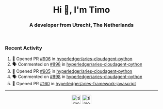 <h1 align="center">Hi 👋, I'm Timo</h1>
<h3 align="center">A developer from Utrecht, The Netherlands</h3>
<br/>
<!-- https://github.com/rahuldkjain/github-profile-readme-generator --!>

<!--  <p align="left"><img src="https://github-readme-stats.vercel.app/api?username=timoglastra&show_icons=true&count_private=true&" alt="timoglastra" /></p> --!>

<!--
Github language stats
<p align="left"><img src="https://github-readme-stats.vercel.app/api/top-langs/?username=timoglastra&layout=compact" alt="timoglastra" /><p>
-->

<!-- Codestats language stats -->
<!-- <p align="left"><img src="https://codestats-readme.vercel.app/api/top-langs/?username=timoglastra&layout=compact&language_count=12" alt="timoglastra" /><p>    --!>
  
<h3>Recent Activity</h3>

<!--START_SECTION:activity-->
1. 💪 Opened PR [#906](https://github.com/hyperledger/aries-cloudagent-python/pull/906) in [hyperledger/aries-cloudagent-python](https://github.com/hyperledger/aries-cloudagent-python)
2. 🗣 Commented on [#898](https://github.com/hyperledger/aries-cloudagent-python/issues/898) in [hyperledger/aries-cloudagent-python](https://github.com/hyperledger/aries-cloudagent-python)
3. 💪 Opened PR [#905](https://github.com/hyperledger/aries-cloudagent-python/pull/905) in [hyperledger/aries-cloudagent-python](https://github.com/hyperledger/aries-cloudagent-python)
4. 🗣 Commented on [#898](https://github.com/hyperledger/aries-cloudagent-python/issues/898) in [hyperledger/aries-cloudagent-python](https://github.com/hyperledger/aries-cloudagent-python)
5. 💪 Opened PR [#160](https://github.com/hyperledger/aries-framework-javascript/pull/160) in [hyperledger/aries-framework-javascript](https://github.com/hyperledger/aries-framework-javascript)
<!--END_SECTION:activity-->

---

<p align="center">
<a href="https://twitter.com/timoglastra" target="blank"><img align="center" src="https://cdn.jsdelivr.net/npm/simple-icons@3.0.1/icons/twitter.svg" alt="timoglastra" height="30" width="30" /></a>
<a href="https://linkedin.com/in/timoglastra" target="blank"><img align="center" src="https://cdn.jsdelivr.net/npm/simple-icons@3.0.1/icons/linkedin.svg" alt="timoglastra" height="30" width="30" /></a>
</p>



